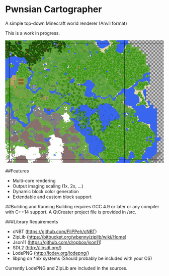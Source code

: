 # Pwnsian Cartographer
A simple top-down Minecraft world renderer (Anvil format)

This is a work in progress.

![World Render](NewerWorldRender.png)

##Features
- Multi-core rendering 
- Output imaging scaling (1x, 2x, ...)
- Dynamic block color generation
- Extendable and custom block support

##Building and Running
Building requires GCC 4.9 or later or any compiler with C++14 support. A QtCreater project file is provided in /src.

###Library Requirements
- cNBT (https://github.com/FliPPeh/cNBT)
- ZipLib (https://bitbucket.org/wbenny/ziplib/wiki/Home)
- Json11 (https://github.com/dropbox/json11)
- SDL2 (http://libsdl.org/)
- LodePNG (http://lodev.org/lodepng/)
- libpng on *nix systems (Should probably be included with your OS)

Currently LodePNG and ZipLib are included in the sources.
